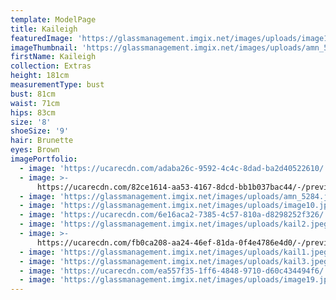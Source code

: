 ```yaml
---
template: ModelPage
title: Kaileigh
featuredImage: 'https://glassmanagement.imgix.net/images/uploads/image12.jpeg'
imageThumbnail: 'https://glassmanagement.imgix.net/images/uploads/amn_5298.jpg'
firstName: Kaileigh
collection: Extras
height: 181cm
measurementType: bust
bust: 81cm
waist: 71cm
hips: 83cm
size: '8'
shoeSize: '9'
hair: Brunette
eyes: Brown
imagePortfolio:
  - image: 'https://ucarecdn.com/adaba26c-9592-4c4c-8dad-ba2d40522610/'
  - image: >-
      https://ucarecdn.com/82ce1614-aa53-4167-8dcd-bb1b037bac44/-/preview/-/rotate/90/
  - image: 'https://glassmanagement.imgix.net/images/uploads/amn_5284.jpg'
  - image: 'https://glassmanagement.imgix.net/images/uploads/image10.jpeg'
  - image: 'https://ucarecdn.com/6e16aca2-7385-4c57-810a-d8298252f326/'
  - image: 'https://glassmanagement.imgix.net/images/uploads/kail2.jpeg'
  - image: >-
      https://ucarecdn.com/fb0ca208-aa24-46ef-81da-0f4e4786e4d0/-/preview/-/rotate/90/
  - image: 'https://glassmanagement.imgix.net/images/uploads/kail1.jpeg'
  - image: 'https://glassmanagement.imgix.net/images/uploads/kail3.jpeg'
  - image: 'https://ucarecdn.com/ea557f35-1ff6-4848-9710-d60c434494f6/'
  - image: 'https://glassmanagement.imgix.net/images/uploads/image19.jpeg'
---
```


